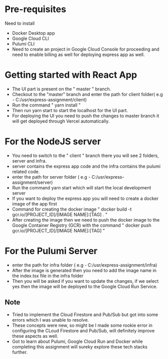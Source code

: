 # Pre-requisites
Need to install 
- Docker Desktop app
- Google Cloud CLI
- Pulumi CLI
- Need to create an project in Google Cloud Console for proceeding and need to enable billing as well for deploying express app as well.


# Getting started with React App
- The UI part is present on the " master " branch.
- Checkout to the "master" branch and enter the path for client folder( e.g - C:/usr/express-assignment/client)
- Run the command " yarn install "
- Then run yarn start to start the localhost for the UI part.
- For deploying the UI you need to push the changes to master branch it will get deployed through Vercel automatically.

# For the NodeJS server
- You need to switch to the " client " branch there you will see 2 folders, server and infra.
- server contains the express app code and the infra contains the pulumi related code.
- enter the path for server folder ( e.g - C:/usr/express-assignment/server)
- Run the command yarn start which will start the local development server
- If you want to deploy the express app you will need to create a docker image of the app first
- Command for creating the docker image " docker build -t gcr.io/[PROJECT_ID]/[IMAGE NAME]:[TAG] . "
- After creating the image then we need to push the docker image to the Google Container Registry (GCR) with the command " docker push gcr.io/[PROJECT_ID]/[IMAGE NAME]:[TAG] "

# For the Pulumi Server
- enter the path for infra folder ( e.g - C:/usr/express-assignment/infra)
- After the image is generated then you need to add the image name in the index.tsx file in the infra folder
- Then you will be asked if you want to update the changes, if we select yes then  the image will be deployed to the Google Cloud Run Service.


## Note
- Tried to implement the Cloud Firestore and Pub/Sub but got into some errors which I was unable to resolve.
- These concepts were new, so might be I made some rookie error in configuring the CLoud Firestore and Pub/Sub, will definitely improve these aspects as well.
- Got to learn about Pulumi, Google Cloud Run and Docker while completing this assignment will sureky explore these tech stacks further.
